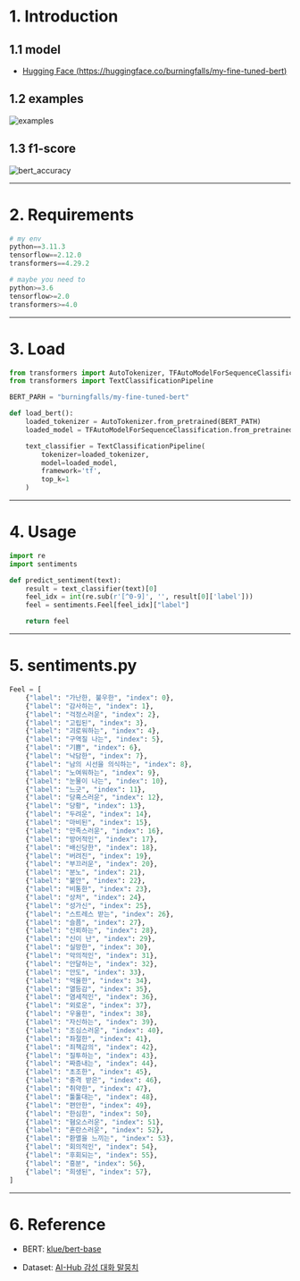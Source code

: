 # 1. Introduction

## 1.1 model

* [Hugging Face (https://huggingface.co/burningfalls/my-fine-tuned-bert)](https://huggingface.co/burningfalls/my-fine-tuned-bert)

## 1.2 examples

![examples](https://github.com/BurningFalls/algorithm-study/assets/30232837/596e5010-53b6-4598-8dd3-4ef7fc65e60e)

## 1.3 f1-score

![bert_accuracy](https://github.com/BurningFalls/algorithm-study/assets/30232837/58830340-aebe-4dc2-85fa-313138ac3020)

---

# 2. Requirements
```python
# my env
python==3.11.3
tensorflow==2.12.0
transformers==4.29.2

# maybe you need to
python>=3.6
tensorflow>=2.0
transformers>=4.0
```

---

# 3. Load
```python
from transformers import AutoTokenizer, TFAutoModelForSequenceClassification
from transformers import TextClassificationPipeline

BERT_PARH = "burningfalls/my-fine-tuned-bert"

def load_bert():
    loaded_tokenizer = AutoTokenizer.from_pretrained(BERT_PATH)
    loaded_model = TFAutoModelForSequenceClassification.from_pretrained(BERT_PATH)

    text_classifier = TextClassificationPipeline(
        tokenizer=loaded_tokenizer,
        model=loaded_model,
        framework='tf',
        top_k=1
    )
```

---

# 4. Usage
```python
import re
import sentiments

def predict_sentiment(text):
    result = text_classifier(text)[0]
    feel_idx = int(re.sub(r'[^0-9]', '', result[0]['label']))
    feel = sentiments.Feel[feel_idx]["label"]

    return feel
```

---

# 5. sentiments.py
```python
Feel = [
    {"label": "가난한, 불우한", "index": 0},
    {"label": "감사하는", "index": 1},
    {"label": "걱정스러운", "index": 2},
    {"label": "고립된", "index": 3},
    {"label": "괴로워하는", "index": 4},
    {"label": "구역질 나는", "index": 5},
    {"label": "기쁨", "index": 6},
    {"label": "낙담한", "index": 7},
    {"label": "남의 시선을 의식하는", "index": 8},
    {"label": "노여워하는", "index": 9},
    {"label": "눈물이 나는", "index": 10},
    {"label": "느긋", "index": 11},
    {"label": "당혹스러운", "index": 12},
    {"label": "당황", "index": 13},
    {"label": "두려운", "index": 14},
    {"label": "마비된", "index": 15},
    {"label": "만족스러운", "index": 16},
    {"label": "방어적인", "index": 17},
    {"label": "배신당한", "index": 18},
    {"label": "버려진", "index": 19},
    {"label": "부끄러운", "index": 20},
    {"label": "분노", "index": 21},
    {"label": "불안", "index": 22},
    {"label": "비통한", "index": 23},
    {"label": "상처", "index": 24},
    {"label": "성가신", "index": 25},
    {"label": "스트레스 받는", "index": 26},
    {"label": "슬픔", "index": 27},
    {"label": "신뢰하는", "index": 28},
    {"label": "신이 난", "index": 29},
    {"label": "실망한", "index": 30},
    {"label": "악의적인", "index": 31},
    {"label": "안달하는", "index": 32},
    {"label": "안도", "index": 33},
    {"label": "억울한", "index": 34},
    {"label": "열등감", "index": 35},
    {"label": "염세적인", "index": 36},
    {"label": "외로운", "index": 37},
    {"label": "우울한", "index": 38},
    {"label": "자신하는", "index": 39},
    {"label": "조심스러운", "index": 40},
    {"label": "좌절한", "index": 41},
    {"label": "죄책감의", "index": 42},
    {"label": "질투하는", "index": 43},
    {"label": "짜증내는", "index": 44},
    {"label": "초조한", "index": 45},
    {"label": "충격 받은", "index": 46},
    {"label": "취약한", "index": 47},
    {"label": "툴툴대는", "index": 48},
    {"label": "편안한", "index": 49},
    {"label": "한심한", "index": 50},
    {"label": "혐오스러운", "index": 51},
    {"label": "혼란스러운", "index": 52},
    {"label": "환멸을 느끼는", "index": 53},
    {"label": "회의적인", "index": 54},
    {"label": "후회되는", "index": 55},
    {"label": "흥분", "index": 56},
    {"label": "희생된", "index": 57},
]
```

---

# 6. Reference

* BERT: [klue/bert-base](https://huggingface.co/klue/bert-base)

* Dataset: [AI-Hub 감성 대화 말뭉치](https://www.aihub.or.kr/aihubdata/data/view.do?currMenu=115&topMenu=100&aihubDataSe=realm&dataSetSn=86)
